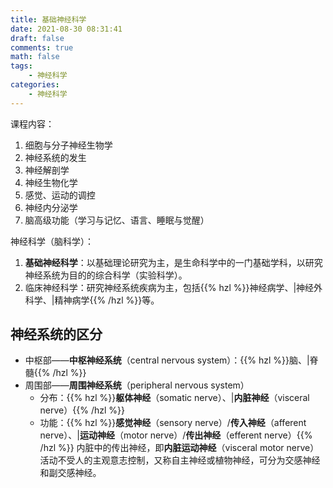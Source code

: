 ```yaml
---
title: 基础神经科学
date: 2021-08-30 08:31:41
draft: false
comments: true
math: false
tags:
    - 神经科学
categories:
    - 神经科学
---
```


课程内容：
1. 细胞与分子神经生物学
2. 神经系统的发生
3. 神经解剖学
4. 神经生物化学
5. 感觉、运动的调控
6. 神经内分泌学
7. 脑高级功能（学习与记忆、语言、睡眠与觉醒）

<!--more-->

神经科学（脑科学）：
1. **基础神经科学**：以基础理论研究为主，是生命科学中的一门基础学科，以研究神经系统为目的的综合科学（实验科学）。
2. 临床神经科学：研究神经系统疾病为主，包括{{% hzl %}}神经病学、|神经外科学、|精神病学{{% /hzl %}}等。

## 神经系统的区分

- 中枢部——**中枢神经系统**（central nervous system）：{{% hzl %}}脑、|脊髓{{% /hzl %}}
- 周围部——**周围神经系统**（peripheral nervous system）
    - 分布：{{% hzl %}}**躯体神经**（somatic nerve）、|**内脏神经**（visceral nerve）{{% /hzl %}}
    - 功能：{{% hzl %}}**感觉神经**（sensory nerve）/**传入神经**（afferent nerve）、|**运动神经**（motor nerve）/**传出神经**（efferent nerve）{{% /hzl %}}
      内脏中的传出神经，即**内脏运动神经**（visceral motor nerve）活动不受人的主观意志控制，又称自主神经或植物神经，可分为交感神经和副交感神经。

